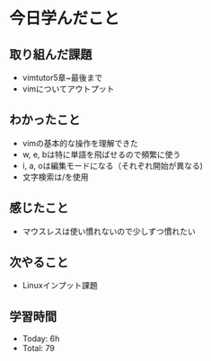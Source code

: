 # 今日学んだこと
## 取り組んだ課題
- vimtutor5章~最後まで
- vimについてアウトプット
## わかったこと
- vimの基本的な操作を理解できた
- w, e, bは特に単語を飛ばせるので頻繁に使う
- i, a, oは編集モードになる（それぞれ開始が異なる)
- 文字検索は/を使用
## 感じたこと
- マウスレスは使い慣れないので少しずつ慣れたい
## 次やること
- Linuxインプット課題
## 学習時間
- Today: 6h
- Total: 79